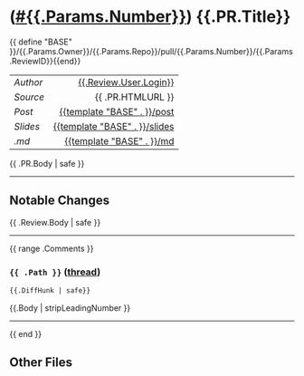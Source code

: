 # ([#{{.Params.Number}}][1]) {{.PR.Title}}

{{ define "BASE" }}/{{.Params.Owner}}/{{.Params.Repo}}/pull/{{.Params.Number}}/{{.Params.ReviewID}}{{end}}

| | |
|:-|-:|
| *Author* | [{{.Review.User.Login}}]({{.Review.User.HTMLURL}}) |
| *Source* | {{ .PR.HTMLURL }} |
| *Post*   | [{{template "BASE" . }}/post](post) |
| *Slides* | [{{template "BASE" . }}/slides](slides) |
| *.md*    | [{{template "BASE" . }}/md](md) |


{{ .PR.Body | safe }}

---

## Notable Changes

{{ .Review.Body | safe }}

---

{{ range .Comments }}
### `{{ .Path }}` ([thread]({{.HTMLURL}}))

```diff
{{.DiffHunk | safe}}
```

{{.Body | stripLeadingNumber }}

---
{{ end }}

## Other Files

[1]: {{.PR.HTMLURL}}
